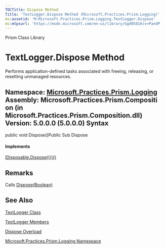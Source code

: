 ```yaml
---
TOCTitle: Dispose Method
Title: 'TextLogger.Dispose Method (Microsoft.Practices.Prism.Logging)'
ms:assetid: 'M:Microsoft.Practices.Prism.Logging.TextLogger.Dispose'
ms:mtpsurl: 'https://msdn.microsoft.com/en-us/library/Gg405816(v=PandP.50)'
---
```


Prism Class Library

TextLogger.Dispose Method
=============================

Performs application-defined tasks associated with freeing, releasing, or resetting unmanaged resources.

**Namespace:** [Microsoft.Practices.Prism.Logging](https://msdn.microsoft.com/n:microsoft.practices.prism.logging)
**Assembly:** Microsoft.Practices.Prism.Composition (in Microsoft.Practices.Prism.Composition.dll) Version: 5.0.0.0 (5.0.0.0)
Syntax
------

<span id="syntaxToggle"></span>public void Dispose()Public Sub Dispose
#### Implements

[IDisposable.Dispose()()()](http://msdn2.microsoft.com/en-us/library/es4s3w1d)

Remarks
-------

<span id="remarksToggle"></span>Calls [Dispose(Boolean)](https://msdn.microsoft.com/m:microsoft.practices.prism.logging.textlogger.dispose(system.boolean))

See Also
--------

<span id="seeAlsoToggle"></span>
[TextLogger Class](https://msdn.microsoft.com/t:microsoft.practices.prism.logging.textlogger)

[TextLogger Members](https://msdn.microsoft.com/allmembers.t:microsoft.practices.prism.logging.textlogger)

[Dispose Overload](https://msdn.microsoft.com/overload:microsoft.practices.prism.logging.textlogger.dispose)

[Microsoft.Practices.Prism.Logging Namespace](https://msdn.microsoft.com/n:microsoft.practices.prism.logging)
